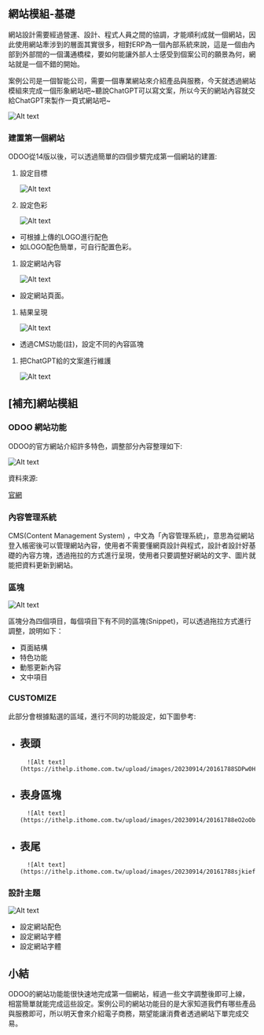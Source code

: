 ## 網站模組-基礎

網站設計需要經過營運、設計、程式人員之間的協調，才能順利成就一個網站，因此使用網站牽涉到的層面其實很多，相對ERP為一個內部系統來說，這是一個由內部到外部間的一個溝通橋樑，要如何能讓外部人士感受到個案公司的願景為何，網站就是一個不錯的開始。

案例公司是一個智能公司，需要一個專業網站來介紹產品與服務，今天就透過網站模組來完成一個形象網站吧~聽說ChatGPT可以寫文案，所以今天的網站內容就交給ChatGPT來製作一頁式網站吧~

![Alt text](https://ithelp.ithome.com.tw/upload/images/20230914/201617881qnrKAKRtc.png)

### 建置第一個網站

ODOO從14版以後，可以透過簡單的四個步驟完成第一個網站的建置:

1. 設定目標
    
    ![Alt text](https://ithelp.ithome.com.tw/upload/images/20230914/201617884py0U5nwmS.png)
    
2. 設定色彩
    
    ![Alt text](https://ithelp.ithome.com.tw/upload/images/20230914/20161788jiV9eXOkU3.png)
    
- 可根據上傳的LOGO進行配色
- 如LOGO配色簡單，可自行配置色彩。
1. 設定網站內容
    
    ![Alt text](https://ithelp.ithome.com.tw/upload/images/20230914/20161788PShgykZvuB.png)
    
- 設定網站頁面。
1. 結果呈現
    
    ![Alt text](https://ithelp.ithome.com.tw/upload/images/20230914/20161788n7EdzDMZ6c.png)
    
- 透過CMS功能(註)，設定不同的內容區塊
1. 把ChatGPT給的文案進行維護
    
    ![Alt text](https://ithelp.ithome.com.tw/upload/images/20230914/20161788uoHcDb6EpW.png)
    

## [補充]網站模組

### ODOO 網站功能

ODOO的官方網站介紹許多特色，調整部分內容整理如下:

![Alt text](https://ithelp.ithome.com.tw/upload/images/20230914/20161788yeyL5M8V9A.png)

資料來源:

[官網](https://www.odoo.com/zh_TW/app/website-features)

### 內容管理系統

CMS(Content Management System) ，中文為「內容管理系統」，意思為從網站登入帳密後可以管理網站內容，使用者不需要懂網頁設計與程式，設計者設計好基礎的內容方塊，透過拖拉的方式進行呈現，使用者只要調整好網站的文字、圖片就能把資料更新到網站。

### 區塊

![Alt text](https://ithelp.ithome.com.tw/upload/images/20230914/20161788ctwNe2Sf9z.png)

區塊分為四個項目，每個項目下有不同的區塊(Snippet)，可以透過拖拉方式進行調整，說明如下：

- 頁面結構
- 特色功能
- 動態更新內容
- 文中項目

### CUSTOMIZE

此部分會根據點選的區域，進行不同的功能設定，如下圖參考:

- 表頭
    - 
        
        ![Alt text](https://ithelp.ithome.com.tw/upload/images/20230914/20161788SDPw0HiWTI.png)
        
- 表身區塊
    - 
        
        ![Alt text](https://ithelp.ithome.com.tw/upload/images/20230914/20161788eO2oObvY63.png)
        
- 表尾
    - 
        
        ![Alt text](https://ithelp.ithome.com.tw/upload/images/20230914/20161788sjkiefmERN.png)
        

### 設計主題

![Alt text](https://ithelp.ithome.com.tw/upload/images/20230914/20161788EXNpFQptQb.png)

- 設定網站配色
- 設定網站字體
- 設定網站字體

## 小結

ODOO的網站功能能很快速地完成第一個網站，經過一些文字調整後即可上線，相當簡單就能完成這些設定。案例公司的網站功能目的是大家知道我們有哪些產品與服務即可，所以明天會來介紹電子商務，期望能讓消費者透過網站下單完成交易。
